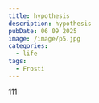 ```yaml
---
title: hypothesis
description: hypothesis
pubDate: 06 09 2025
image: /image/p5.jpg
categories:
  - life
tags:
  - Frosti
---
```


111
